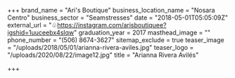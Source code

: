 +++
brand_name = "Ari's Boutique"
business_location_name = "Nosara Centro"
business_sector = "Seamstresses"
date = "2018-05-01T05:05:09Z"
external_url = "♧https://instagram.com/arisboutiquee?igshid=1uuceebx4slqw"
graduation_year = 2017
masthead_image = ""
phone_number = "(506) 8674-3627"
sitemap_exclude = true
teaser_image = "/uploads/2018/05/01/arianna-rivera-aviles.jpg"
teaser_logo = "/uploads/2020/08/22/image12.jpg"
title = "Arianna Rivera Avilés"

+++
